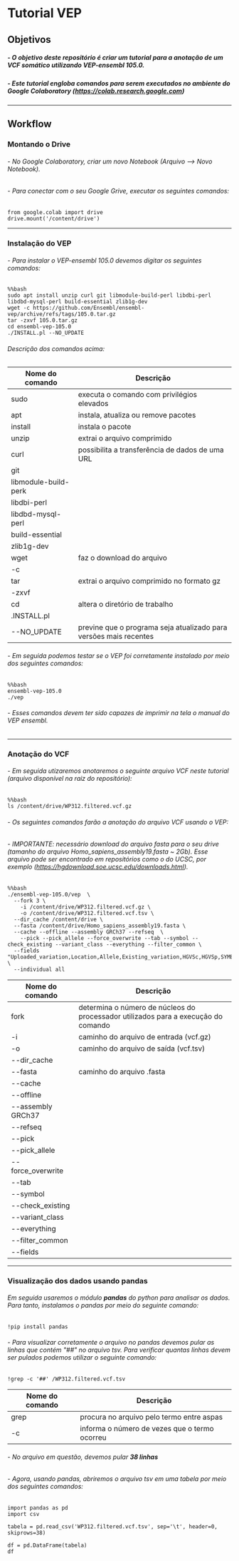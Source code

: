 # **Tutorial VEP**

## **Objetivos**

##### - O objetivo deste repositório é criar um tutorial para a anotação de um VCF somático utilizando VEP-ensembl 105.0.
##### - Este tutorial engloba comandos para serem executados no ambiente do Google Colaboratory (https://colab.research.google.com)

------

## **Workflow**

### **Montando o Drive**
###### - No Google Colaboratory, criar um novo Notebook (Arquivo --> Novo Notebook).
###### - Para conectar com o seu Google Grive, executar os seguintes comandos:

```
from google.colab import drive
drive.mount('/content/drive')
```

------

### **Instalação do VEP**
###### - Para instalar o VEP-ensembl 105.0 devemos digitar os seguintes comandos:

```
%%bash
sudo apt install unzip curl git libmodule-build-perl libdbi-perl libdbd-mysql-perl build-essential zlib1g-dev
wget -c https://github.com/Ensembl/ensembl-vep/archive/refs/tags/105.0.tar.gz
tar -zxvf 105.0.tar.gz
cd ensembl-vep-105.0
./INSTALL.pl --NO_UPDATE 
```

###### Descrição dos comandos acima:

| Nome do comando | Descrição |
| --- | --- |
| sudo | executa o comando com privilégios elevados |
| apt | instala, atualiza ou remove pacotes |
| install | instala o pacote |
| unzip | extrai o arquivo comprimido |
| curl | possibilita a transferência de dados de uma URL |
| git | |
| libmodule-build-perk |  |
| libdbi-perl | |
| libdbd-mysql-perl | |
| build-essential | |
| zlib1g-dev | |
| wget | faz o download do arquivo |
| -c | | 
| tar | extrai o arquivo comprimido no formato gz |
| -zxvf | |
| cd | altera o diretório de trabalho |
| .INSTALL.pl | |
| --NO_UPDATE | previne que o programa seja atualizado para versões mais recentes |


###### - Em seguida podemos testar se o VEP foi corretamente instalado por meio dos seguintes comandos:

```
%%bash
ensembl-vep-105.0
./vep
```

###### - Esses comandos devem ter sido capazes de imprimir na tela o manual do VEP ensembl.

------

### **Anotação do VCF**
###### - Em seguida utizaremos anotaremos o seguinte arquivo VCF neste tutorial (arquivo disponível na raiz do repositório):

```
%%bash
ls /content/drive/WP312.filtered.vcf.gz
```

###### - Os seguintes comandos farão a anotação do arquivo VCF usando o VEP:
###### - IMPORTANTE: necessário download do arquivo fasta para o seu drive (tamanho do arquivo Homo_sapiens_assembly19.fasta ~ 2Gb). Esse arquivo pode ser encontrado em repositórios como o do UCSC, por exemplo (https://hgdownload.soe.ucsc.edu/downloads.html).

```
%%bash
./ensembl-vep-105.0/vep  \
  --fork 3 \
	-i /content/drive/WP312.filtered.vcf.gz \
	-o /content/drive/WP312.filtered.vcf.tsv \
  --dir_cache /content/drive \
  --fasta /content/drive/Homo_sapiens_assembly19.fasta \
  --cache --offline --assembly GRCh37 --refseq  \
	--pick --pick_allele --force_overwrite --tab --symbol --check_existing --variant_class --everything --filter_common \
  --fields "Uploaded_variation,Location,Allele,Existing_variation,HGVSc,HGVSp,SYMBOL,Consequence,IND,ZYG,Amino_acids,CLIN_SIG,PolyPhen,SIFT,VARIANT_CLASS,FREQS" \
  --individual all
  ```

| Nome do comando | Descrição |
| --- | --- |
| fork | determina o número de núcleos do processador utilizados para a execução do comando |
| -i | caminho do arquivo de entrada (vcf.gz) |
| -o | caminho do arquivo de saída (vcf.tsv)|
| --dir_cache | |
| --fasta | caminho do arquivo .fasta |
| --cache | |
| --offline | |
| --assembly GRCh37 | |
| --refseq | |
| --pick | |
| --pick_allele | |
| --force_overwrite| |
| --tab| |
| --symbol | |
| --check_existing | |
| --variant_class | |
| --everything | |
| --filter_common | |
| --fields | |

------

### **Visualização dos dados usando pandas**
###### Em seguida usaremos o módulo **pandas** do python para analisar os dados. Para tanto, instalamos o pandas por meio do seguinte comando:

```
!pip install pandas
```

###### - Para visualizar corretamente o arquivo no pandas devemos pular as linhas que contém "##" no arquivo tsv. Para verificar quantas linhas devem ser pulados podemos utilizar o seguinte comando:

```
!grep -c '##' /WP312.filtered.vcf.tsv
```

| Nome do comando | Descrição |
| --- | --- |
| grep | procura no arquivo pelo termo entre aspas |
| -c | informa o número de vezes que o termo ocorreu |

###### - No arquivo em questão, devemos pular **38 linhas**

###### - Agora, usando pandas, abriremos o arquivo tsv em uma tabela por meio dos seguintes comandos:

```
import pandas as pd
import csv

tabela = pd.read_csv('WP312.filtered.vcf.tsv', sep='\t', header=0, skiprows=38)

df = pd.DataFrame(tabela)
df
```
